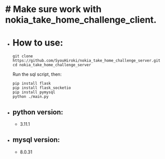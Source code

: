 # # Make sure work with nokia_take_home_challenge_client.

* # How to use:
  ```
  git clone https://github.com/SyouHiroki/nokia_take_home_challenge_server.git
  cd nokia_take_home_challenge_server
  ```
  Run the sql script, then:

  ```
  pip install flask
  pip install flask_socketio
  pip install pymysql
  python ./main.py
  ```

* ## python version:
  * 3.11.1
* ## mysql version:
  * 8.0.31